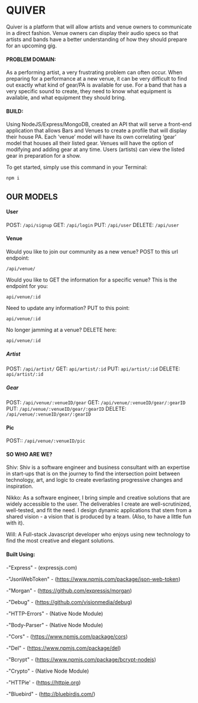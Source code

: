# QUIVER
Quiver is a platform that will allow artists and venue owners to communicate in a direct fashion. Venue owners can display their audio specs so that artists and bands have a better understanding of how they should prepare for an upcoming gig.

#### PROBLEM DOMAIN:
As a performing artist, a very frustrating problem can often occur. When preparing for a performance at a new venue, it can be very difficult to find out exactly what kind of gear/PA is available for use. For a band that has a very specific sound to create, they need to know what equipment is available, and what equipment they should bring.


#### BUILD:
Using NodeJS/Express/MongoDB, created an API that will serve a front-end application that allows Bars and Venues to create a profile that will display their house PA. Each ‘venue’ model will have its own correlating ‘gear’ model that houses all their listed gear. Venues will have the option of modifying and adding gear at any time. Users (artists) can view the listed gear in preparation for a show.

To get started, simply use this command in your Terminal:

```js
npm i
```

## OUR MODELS

#### User
POST:
```/api/signup```
GET:
```/api/login```
PUT:
```/api/user```
DELETE:
```/api/user```

#### Venue
Would you like to join our community as a new venue? POST to this url
endpoint:

```/api/venue/```

Would you like to GET the information for a specific venue? This is the
endpoint for you:

```api/venue/:id```

Need to update any information? PUT to this point:

```api/venue/:id```

No longer jamming at a venue? DELETE here:

```api/venue/:id```


##### Artist
POST:
```/api/artist/```
GET:
```api/artist/:id```
PUT:
```api/artist/:id```
DELETE:
```api/artist/:id```

##### Gear
POST:
```/api/venue/:venueID/gear```
GET:
```/api/venue/:venueID/gear/:gearID```
PUT:
```/api/venue/:venueID/gear/:gearID```
DELETE:
```/api/venue/:venueID/gear/:gearID```

#### Pic
POST::
```/api/venue/:venueID/pic```

#### SO WHO ARE WE?

Shiv: Shiv is a software engineer and business consultant with an expertise in start-ups that is on the journey to find the intersection point between technology, art, and logic to create everlasting progressive changes and inspiration.

Nikko: As a software engineer, I bring simple and creative solutions that are widely accessible to the user. The deliverables I create are well-scrutinized, well-tested, and fit the need. I design dynamic applications that stem from a shared vision - a vision that is produced by a team. (Also, to have a little fun with it).

Will: A Full-stack Javascript developer who enjoys using new technology to find the most creative and elegant solutions.


#### Built Using:
-"Express" - (expressjs.com)

-"JsonWebToken" - (https://www.npmjs.com/package/json-web-token)

-"Morgan" - (https://github.com/expressjs/morgan)

-"Debug" - (https://github.com/visionmedia/debug)

-"HTTP-Errors" - (Native Node Module)

-"Body-Parser" - (Native Node Module)

-"Cors" - (https://www.npmjs.com/package/cors)

-"Del" - (https://www.npmjs.com/package/del)

-"Bcrypt" - (https://www.npmjs.com/package/bcrypt-nodejs)

-"Crypto" - (Native Node Module)

-"HTTPie' - (https://httpie.org)

-"Bluebird" - (http://bluebirdjs.com/)
